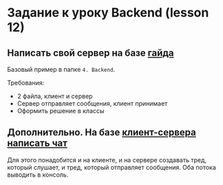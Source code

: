 # Задание к уроку Backend (lesson 12)

## Написать свой сервер на базе [гайда](https://blog.appsignal.com/2016/11/23/ruby-magic-building-a-30-line-http-server-in-ruby.html)

Базовый пример в папке `4. Backend`.

Требования:

- 2 файла, клиент и сервер
- Сервер отправляет сообщения, клиент принимает
- Оформить решение в классы

## Дополнительно. На базе [клиент-сервера написать чат](https://dev.to/sushant12/tcp-chat-app-with-ruby-i88)

Для этого понадобится и на клиенте, и на сервере создавать тред, который слушает, и тред, который отправляет сообщения. Оба потока выводить в консоль.
